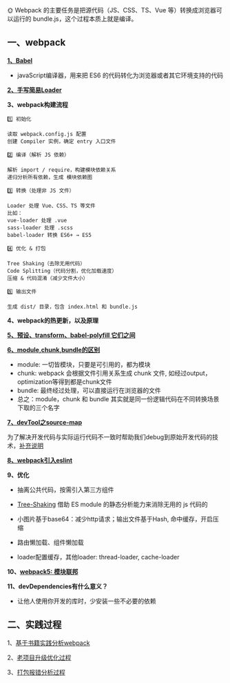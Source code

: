🌞 Webpack 的主要任务是把源代码（JS、CSS、TS、Vue 等）转换成浏览器可以运行的 bundle.js，这个过程本质上就是编译。

## 一、webpack

**[1、Babel](https://my.oschina.net/vivotech/blog/4407304)**

* javaScript编译器，用来把 ES6 的代码转化为浏览器或者其它环境支持的代码

**[2、手写简易Loader](https://zhuanlan.zhihu.com/p/104205895)**

**3、webpack构建流程**

    1️⃣ 初始化
    
    读取 webpack.config.js 配置
    创建 Compiler 实例，确定 entry 入口文件
    
    2️⃣ 编译（解析 JS 依赖）
    
    解析 import / require，构建模块依赖关系
    递归分析所有依赖，生成 模块依赖图
    
    3️⃣ 转换（处理非 JS 文件）
    
    Loader 处理 Vue、CSS、TS 等文件
    比如：
    vue-loader 处理 .vue
    sass-loader 处理 .scss
    babel-loader 转换 ES6+ → ES5
    
    4️⃣ 优化 & 打包
    
    Tree Shaking（去除无用代码）
    Code Splitting（代码分割，优化加载速度）
    压缩 & 代码混淆（减少文件大小）
    
    5️⃣ 输出文件
    
    生成 dist/ 目录，包含 index.html 和 bundle.js

**4、webpack的热更新，以及原理**


**[5、预设、transform、babel-polyfill 它们之间](https://www.jiangruitao.com/babel/babel-polyfill/)**

**[6、module,chunk,bundle的区别](https://www.cnblogs.com/skychx/p/webpack-module-chunk-bundle.html)**
* module: 一切皆模块，只要是可引用的，都为模块
* chunk: webpack 会根据文件引用关系生成 chunk 文件, 如经过output，optimization等得到都是chunk文件
* bundle: 最终经过处理，可以直接运行在浏览器的文件
* 总之：module，chunk 和 bundle 其实就是同一份逻辑代码在不同转换场景下取的三个名字

**[7、devTool之source-map](https://zhuanlan.zhihu.com/p/135228801)**

为了解决开发代码与实际运行代码不一致时帮助我们debug到原始开发代码的技术，[补充说明](https://segmentfault.com/a/1190000008315937)

**[8、webpack引入eslint](https://segmentfault.com/a/1190000012936029)**

**9、优化**

* 抽离公共代码，按需引入第三方组件

* [Tree-Shaking](https://zhuanlan.zhihu.com/p/260724544)
  借助 ES module 的静态分析能力来消除无用的 js 代码的

* 小图片基于base64：减少http请求；输出文件基于Hash, 命中缓存，开启压缩

* 路由懒加载、组件懒加载

* loader配置缓存，其他loader: thread-loader, cache-loader


**10、[webpack5: 模块联邦](https://github.com/yang1212/collection-about/issues/73)**

**11、devDependencies有什么意义？**

* 让他人使用你开发的库时，少安装一些不必要的依赖


## 二、实践过程
1、[基于书籍实践分析webpack](https://www.cnblogs.com/Tiboo/p/12434287.html)

2、[老项目升级优化过程](https://www.cnblogs.com/Tiboo/p/14385863.html)

3、[打包报错分析过程](https://www.cnblogs.com/Tiboo/p/13832912.html)


